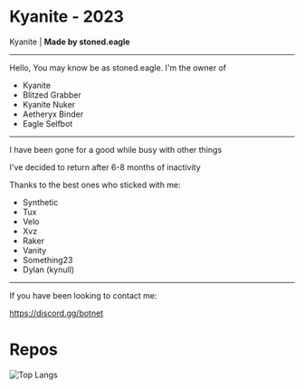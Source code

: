 
# Kyanite - 2023

Kyanite | **Made by stoned.eagle**

---


Hello, You may know be as stoned.eagle.
I'm the owner of 

- Kyanite
- Blitzed Grabber
- Kyanite Nuker
- Aetheryx Binder
- Eagle Selfbot

---

I have been gone for a good while busy with other things

I've decided to return after 6-8 months of inactivity

Thanks to the best ones who sticked with me:

- Synthetic
- Tux
- Velo
- Xvz
- Raker
- Vanity
- Something23
- Dylan (kynull)
---

If you have been looking to contact me:

https://discord.gg/botnet

# Repos

![Top Langs](https://github-readme-stats.vercel.app/api/top-langs/?username=Kyxnite&langs_count=8)

